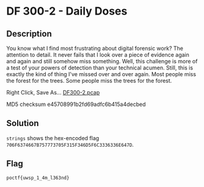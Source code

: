 # DF 300-2 - Daily Doses    
## Description
You know what I find most frustrating about digital forensic work? The attention to detail. It never fails that I look over a piece of evidence again and again and still somehow miss something. Well, this challenge is more of a test of your powers of detection than your technical acumen. Still, this is exactly the kind of thing I've missed over and over again. Most people miss the forest for the trees. Some people miss the trees for the forest.

Right Click, Save As... [DF300-2.pcap](https://pointeroverflowctf.com/static/DF300-2.pcap)

MD5 checksum e45708991b2fd69adfc6b415a4decbed

## Solution
`strings` shows the hex-encoded flag `706F6374667B757773705F315F346D5F6C3336336E647D`.

## Flag
`poctf{uwsp_1_4m_l363nd}`
